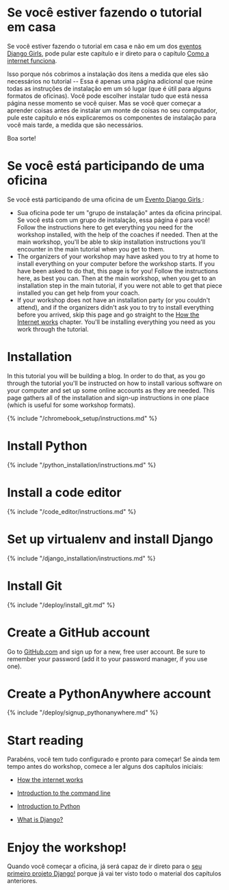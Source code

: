 # Se você estiver fazendo o tutorial em casa

Se você estiver fazendo o tutorial em casa e não em um dos [eventos Django Girls](https://djangogirls.org/events/), pode pular este capítulo e ir direto para o capítulo [Como a internet funciona](../how_the_internet_works/README.md).

Isso porque nós cobrimos a instalação dos itens a medida que eles são necessários no tutorial -- Essa é apenas uma página adicional que reúne todas as instruções de instalação em um só lugar (que é útil para alguns formatos de oficinas). Você pode escolher instalar tudo que está nessa página nesse momento se você quiser. Mas se você quer começar a aprender coisas antes de instalar um monte de coisas no seu computador, pule este capítulo e nós explicaremos os componentes de instalação para você mais tarde, a medida que são necessários.

Boa sorte!

# Se você está participando de uma oficina

Se você está participando de uma oficina de um [ Evento Django Girls ](https://djangogirls.org/events/):

* Sua oficina pode ter um "grupo de instalação" antes da oficina principal. Se você está com um grupo de instalação, essa página é para você! Follow the instructions here to get everything you need for the workshop installed, with the help of the coaches if needed. Then at the main workshop, you'll be able to skip installation instructions you'll encounter in the main tutorial when you get to them.
* The organizers of your workshop may have asked you to try at home to install everything on your computer before the workshop starts. If you have been asked to do that, this page is for you! Follow the instructions here, as best you can. Then at the main workshop, when you get to an installation step in the main tutorial, if you were not able to get that piece installed you can get help from your coach.
* If your workshop does not have an installation party (or you couldn't attend), and if the organizers didn't ask you to try to install everything before you arrived, skip this page and go straight to the [How the Internet works](../how_the_internet_works/README.md) chapter. You'll be installing everything you need as you work through the tutorial.

# Installation

In this tutorial you will be building a blog. In order to do that, as you go through the tutorial you'll be instructed on how to install various software on your computer and set up some online accounts as they are needed. This page gathers all of the installation and sign-up instructions in one place (which is useful for some workshop formats).

<!--sec data-title="Chromebook setup (if you're using one)"
data-id="chromebook_setup" data-collapse=true ces--> {% include "/chromebook_setup/instructions.md" %} 

<!--endsec-->

# Install Python

{% include "/python_installation/instructions.md" %}

# Install a code editor

{% include "/code_editor/instructions.md" %}

# Set up virtualenv and install Django

{% include "/django_installation/instructions.md" %}

# Install Git

{% include "/deploy/install_git.md" %}

# Create a GitHub account

Go to [GitHub.com](https://www.github.com) and sign up for a new, free user account. Be sure to remember your password (add it to your password manager, if you use one).

# Create a PythonAnywhere account

{% include "/deploy/signup_pythonanywhere.md" %}

# Start reading

Parabéns, você tem tudo configurado e pronto para começar! Se ainda tem tempo antes do workshop, comece a ler alguns dos capítulos iniciais:

* [How the internet works](../how_the_internet_works/README.md)

* [Introduction to the command line](../intro_to_command_line/README.md)

* [Introduction to Python](../python_introduction/README.md)

* [What is Django?](../django/README.md)

# Enjoy the workshop!

Quando você começar a oficina, já será capaz de ir direto para o [seu primeiro projeto Django!](../django_start_project/README.md) porque já vai ter visto todo o material dos capítulos anteriores.